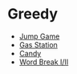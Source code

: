 # Greedy

* [Jump Game](jump_game.md)
* [Gas Station](gas_station.md)
* [Candy](candy.md)
* [Word Break I/II](word_break.md)
